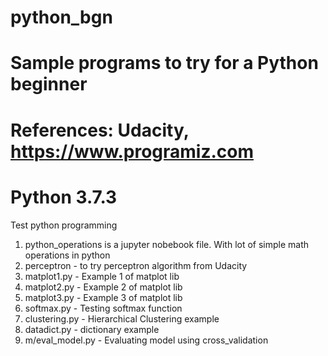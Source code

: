 # python_bgn
# Sample programs to try for a Python beginner
# References: Udacity, https://www.programiz.com
# Python 3.7.3

Test python programming
1. python_operations is a jupyter nobebook file. With lot of simple math operations in python
2. perceptron - to try perceptron algorithm from Udacity
3. matplot1.py - Example 1 of matplot lib
4. matplot2.py - Example 2 of matplot lib
5. matplot3.py - Example 3 of matplot lib
6. softmax.py - Testing softmax function 
7. clustering.py - Hierarchical Clustering example
8. datadict.py - dictionary example
9. m/eval_model.py - Evaluating model using cross_validation